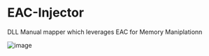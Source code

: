 # EAC-Injector
DLL Manual mapper which leverages EAC for Memory Maniplationn 

![image](https://github.com/user-attachments/assets/8d9bc245-4e76-4aea-ab4f-fa823c5fa629)
